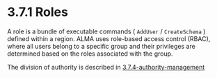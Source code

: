 # 3.7.1 Roles

A role is a bundle of executable commands ( `AddUser` / `CreateSchema` ) defined within a region. ALMA uses role-based access control (RBAC), where all users belong to a specific group and their privileges are determined based on the roles associated with the group.

The division of authority is described in [3.7.4-authority-management](3.7.4-authority-management/ "mention")
